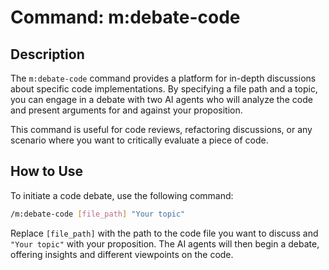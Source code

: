 # Command: m:debate-code

## Description

The `m:debate-code` command provides a platform for in-depth discussions about specific code implementations. By specifying a file path and a topic, you can engage in a debate with two AI agents who will analyze the code and present arguments for and against your proposition.

This command is useful for code reviews, refactoring discussions, or any scenario where you want to critically evaluate a piece of code.

## How to Use

To initiate a code debate, use the following command:

```bash
/m:debate-code [file_path] "Your topic"
```

Replace `[file_path]` with the path to the code file you want to discuss and `"Your topic"` with your proposition. The AI agents will then begin a debate, offering insights and different viewpoints on the code.
